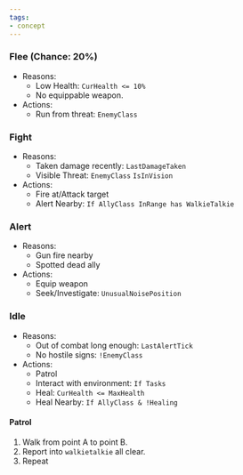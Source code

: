 ```yaml
---
tags:
- concept
---
```


### Flee (Chance: 20%)
- Reasons:
	- Low Health: `CurHealth <= 10%`
	- No equippable weapon.
- Actions:
	- Run from threat: `EnemyClass`
### Fight
- Reasons:
	- Taken damage recently:  `LastDamageTaken`
	- Visible Threat:  `EnemyClass`  `IsInVision`
- Actions:
	- Fire at/Attack target
	- Alert Nearby: `If AllyClass InRange has WalkieTalkie`
### Alert
- Reasons:
	- Gun fire nearby
	- Spotted dead ally
- Actions:
	- Equip weapon
	- Seek/Investigate: `UnusualNoisePosition`
### Idle
- Reasons:
	- Out of combat long enough: `LastAlertTick`
	- No hostile signs: `!EnemyClass`
- Actions:
	- Patrol
	- Interact with environment: `If Tasks`
	- Heal: `CurHealth <= MaxHealth`
	- Heal Nearby: `If AllyClass & !Healing`

#### Patrol
1. Walk from point A to point B.
2. Report into `walkietalkie` all clear.
3. Repeat
